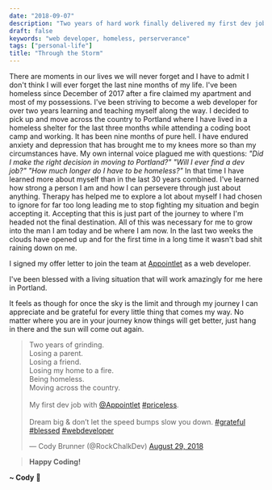 ```yaml
---
date: "2018-09-07"
description: "Two years of hard work finally delivered my first dev job."
draft: false
keywords: "web developer, homeless, perserverance"
tags: ["personal-life"]
title: "Through the Storm"
---
```


There are moments in our lives we will never forget and I have to admit I don't think I will ever forget the last nine months of my life. I've been homeless since December of 2017 after a fire claimed my apartment and most of my possessions. I've been striving to become a web developer for over two years learning and teaching myself along the way. I decided to pick up and move across the country to Portland where I have lived in a homeless shelter for the last three months while attending a coding boot camp and working. It has been nine months of pure hell. I have endured anxiety and depression that has brought me to my knees more so than my circumstances have. My own internal voice plagued me with questions: _"Did I make the right decision in moving to Portland?"_ _"Will I ever find a dev job?"_ _"How much longer do I have to be homeless?"_ In that time I have learned more about myself than in the last 30 years combined. I've learned how strong a person I am and how I can persevere through just about anything. Therapy has helped me to explore a lot about myself I had chosen to ignore for far too long leading me to stop fighting my situation and begin accepting it. Accepting that this is just part of the journey to where I'm headed not the final destination. All of this was necessary for me to grow into the man I am today and be where I am now. In the last two weeks the clouds have opened up and for the first time in a long time it wasn't bad shit raining down on me.

I signed my offer letter to join the team at [Appointlet](https://www.appointlet.com/) as a web developer.

I've been blessed with a living situation that will work amazingly for me here in Portland.

It feels as though for once the sky is the limit and through my journey I can appreciate and be grateful for every little thing that comes my way. No matter where you are in your journey know things will get better, just hang in there and the sun will come out again.

<blockquote class="twitter-tweet" data-align="center" data-lang="en"><p lang="en" dir="ltr">Two years of grinding. <br>Losing a parent. <br>Losing a friend.<br>Losing my home to a fire. <br>Being homeless. <br>Moving across the country. <br><br>My first dev job with <a href="https://twitter.com/Appointlet?ref_src=twsrc%5Etfw">@Appointlet</a> <a href="https://twitter.com/hashtag/priceless?src=hash&amp;ref_src=twsrc%5Etfw">#priceless</a>. <br><br>Dream big &amp; don’t let the speed bumps slow you down. <a href="https://twitter.com/hashtag/grateful?src=hash&amp;ref_src=twsrc%5Etfw">#grateful</a> <a href="https://twitter.com/hashtag/blessed?src=hash&amp;ref_src=twsrc%5Etfw">#blessed</a> <a href="https://twitter.com/hashtag/webdeveloper?src=hash&amp;ref_src=twsrc%5Etfw">#webdeveloper</a></p>&mdash; Cody Brunner (@RockChalkDev) <a href="https://twitter.com/RockChalkDev/status/1034909560685744128?ref_src=twsrc%5Etfw">August 29, 2018</a></blockquote>


<!-- End of Post -->

> **Happy Coding!**

**~ Cody** :rocket:
